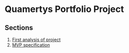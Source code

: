 # Quamertys Portfolio Project

## Sections

1. [First analysis of project](./analysis/README.md)
2. [MVP specification](./MVP%20specification/README.md)